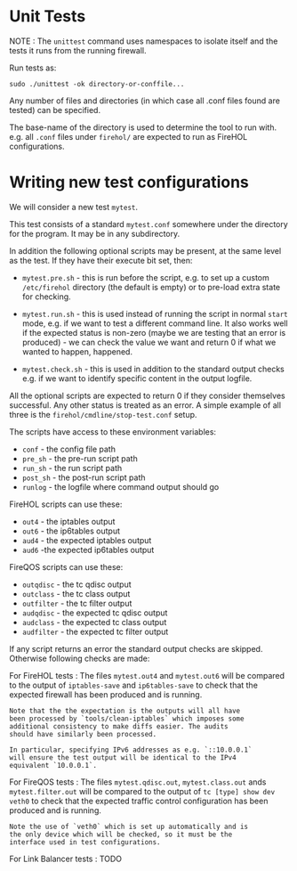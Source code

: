 Unit Tests
==========

NOTE
:   The `unittest` command uses namespaces to isolate itself and the
    tests it runs from the running firewall.

Run tests as:

~~~~
sudo ./unittest -ok directory-or-conffile...
~~~~

Any number of files and directories (in which case all .conf files found
are tested) can be specified.

The base-name of the directory is used to determine the tool to run with.
e.g. all `.conf` files under `firehol/` are expected to run as FireHOL
configurations.


Writing new test configurations
===============================

We will consider a new test `mytest`.

This test consists of a standard `mytest.conf` somewhere under the
directory for the program. It may be in any subdirectory.

In addition the following optional scripts may be present, at the
same level as the test. If they have their execute bit set, then:

*   `mytest.pre.sh` - this is run before the script, e.g. to set up a
    custom `/etc/firehol` directory (the default is empty) or to
    pre-load extra state for checking.

*   `mytest.run.sh` - this is used instead of running the script
    in normal `start` mode, e.g. if we want to test a different
    command line. It also works well if the expected status
    is non-zero (maybe we are testing that an error is produced) - we
    can check the value we want and return 0 if what we wanted to
    happen, happened.

*   `mytest.check.sh` - this is used in addition to the standard
    output checks e.g. if we want to identify specific content in
    the output logfile.

All the optional scripts are expected to return 0 if they consider
themselves successful. Any other status is treated as an error. A
simple example of all three is the `firehol/cmdline/stop-test.conf`
setup.

The scripts have access to these environment variables:

* `conf` - the config file path
* `pre_sh` - the pre-run script path
* `run_sh` - the run script path
* `post_sh` - the post-run script path
* `runlog` - the logfile where command output should go

FireHOL scripts can use these:

* `out4` - the iptables output
* `out6` - the ip6tables output
* `aud4` - the expected iptables output
* `aud6` -the expected ip6tables output

FireQOS scripts can use these:

* `outqdisc` - the tc qdisc output
* `outclass` - the tc class output
* `outfilter` - the tc filter output
* `audqdisc` - the expected tc qdisc output
* `audclass` - the expected tc class output
* `audfilter` - the expected tc filter output

If any script returns an error the standard output checks are skipped.
Otherwise following checks are made:

For FireHOL tests
:   The files `mytest.out4` and  `mytest.out6` will be compared to
    the output of `iptables-save` and `ip6tables-save` to check that
    the expected firewall has been produced and is running.

    Note that the the expectation is the outputs will all have
    been processed by `tools/clean-iptables` which imposes some
    additional consistency to make diffs easier. The audits
    should have similarly been processed.

    In particular, specifying IPv6 addresses as e.g. `::10.0.0.1`
    will ensure the test output will be identical to the IPv4
    equivalent `10.0.0.1`.

For FireQOS tests
:   The files `mytest.qdisc.out`, `mytest.class.out` ands
    `mytest.filter.out` will be compared to the output
    of `tc [type] show dev veth0` to check that the expected
    traffic control configuration has been produced and is running.

    Note the use of `veth0` which is set up automatically and is
    the only device which will be checked, so it must be the
    interface used in test configurations.

For Link Balancer tests
:   TODO
